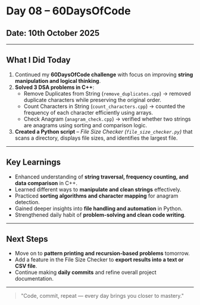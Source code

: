 # Day 08 – 60DaysOfCode

## Date: 10th October 2025

---

## What I Did Today

1. Continued my **60DaysOfCode challenge** with focus on improving **string manipulation and logical thinking**.  
2. **Solved 3 DSA problems in C++**:
   - Remove Duplicates from String (`remove_duplicates.cpp`) → removed duplicate characters while preserving the original order.  
   - Count Characters in String (`count_characters.cpp`) → counted the frequency of each character efficiently using arrays.  
   - Check Anagram (`anagram_check.cpp`) → verified whether two strings are anagrams using sorting and comparison logic.  
3. **Created a Python script** – *File Size Checker (`file_size_checker.py`)* that scans a directory, displays file sizes, and identifies the largest file.

---

## Key Learnings

- Enhanced understanding of **string traversal, frequency counting, and data comparison** in C++.  
- Learned different ways to **manipulate and clean strings** effectively.  
- Practiced **sorting algorithms and character mapping** for anagram detection.  
- Gained deeper insights into **file handling and automation** in Python.  
- Strengthened daily habit of **problem-solving and clean code writing**.

---

## Next Steps

- Move on to **pattern printing and recursion-based problems** tomorrow.  
- Add a feature in the File Size Checker to **export results into a text or CSV file**.  
- Continue making **daily commits** and refine overall project documentation.

---

> "Code, commit, repeat — every day brings you closer to mastery."
